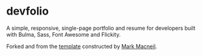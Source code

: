 # devfolio
A simple, responsive, single-page portfolio and resume for developers built with Bulma, Sass, Font Awesome and Flickity.

Forked and from the [template](https://mmacneil.github.io/devfolio/) constructed by [Mark Macneil](https://github.com/mmacneil). 
